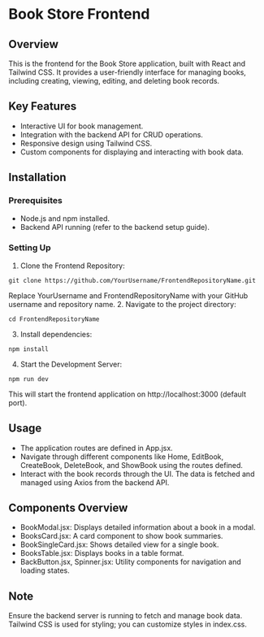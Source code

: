 # Book Store Frontend
## Overview
This is the frontend for the Book Store application, built with React and Tailwind CSS. It provides a user-friendly interface for managing books, including creating, viewing, editing, and deleting book records.

## Key Features
- Interactive UI for book management.
- Integration with the backend API for CRUD operations.
- Responsive design using Tailwind CSS.
- Custom components for displaying and interacting with book data.
## Installation
### Prerequisites
- Node.js and npm installed.
- Backend API running (refer to the backend setup guide).
### Setting Up
1. Clone the Frontend Repository:
```
git clone https://github.com/YourUsername/FrontendRepositoryName.git
```
Replace YourUsername and FrontendRepositoryName with your GitHub username and repository name.
2. Navigate to the project directory:
```
cd FrontendRepositoryName

```
3. Install dependencies:
```
npm install

```
4. Start the Development Server:
```
npm run dev
```
This will start the frontend application on http://localhost:3000 (default port).

## Usage
+ The application routes are defined in App.jsx.
+ Navigate through different components like Home, EditBook, CreateBook, DeleteBook, and ShowBook using the routes defined.
+ Interact with the book records through the UI. The data is fetched and managed using Axios from the backend API.
## Components Overview
* BookModal.jsx: Displays detailed information about a book in a modal.
* BooksCard.jsx: A card component to show book summaries.
* BookSingleCard.jsx: Shows detailed view for a single book.
* BooksTable.jsx: Displays books in a table format.
* BackButton.jsx, Spinner.jsx: Utility components for navigation and loading states.
## Note
Ensure the backend server is running to fetch and manage book data.
Tailwind CSS is used for styling; you can customize styles in index.css.